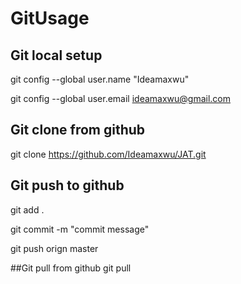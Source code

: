 # GitUsage

## Git local setup
git config --global user.name "Ideamaxwu"

git config --global user.email ideamaxwu@gmail.com

## Git clone from github
git clone https://github.com/Ideamaxwu/JAT.git

## Git push to github
git add .

git commit -m "commit message"

git push orign master

##Git pull from github
git pull
